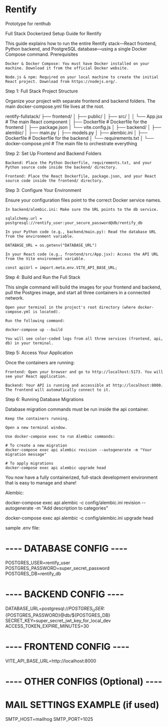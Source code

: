 # Rentify
Prototype for renthub

Full Stack Dockerized Setup Guide for Rentify

This guide explains how to run the entire Rentify stack—React frontend, Python backend, and PostgreSQL database—using a single Docker Compose command.
Prerequisites

    Docker & Docker Compose: You must have Docker installed on your machine. Download it from the official Docker website.

    Node.js & npm: Required on your local machine to create the initial React project. Download from https://nodejs.org/.

Step 1: Full Stack Project Structure

Organize your project with separate frontend and backend folders. The main docker-compose.yml file lives at the root.

rentify-fullstack/
├── frontend/
│   ├── public/
│   ├── src/
│   │   └── App.jsx         # The main React component
│   ├── Dockerfile          # Dockerfile for the frontend
│   ├── package.json
│   └── vite.config.js
│
├── backend/
│   ├── alembic/
│   ├── main.py
│   ├── models.py
│   ├── alembic.ini
│   ├── Dockerfile          # Dockerfile for the backend
│   └── requirements.txt
│
└── docker-compose.yml      # The main file to orchestrate everything

Step 2: Set Up Frontend and Backend Folders

    Backend: Place the Python Dockerfile, requirements.txt, and your Python source code inside the backend/ directory.

    Frontend: Place the React Dockerfile, package.json, and your React source code inside the frontend/ directory.

Step 3: Configure Your Environment

Ensure your configuration files point to the correct Docker service names.

    In backend/alembic.ini: Make sure the URL points to the db service.

    sqlalchemy.url = postgresql://rentify_user:your_secure_password@db/rentify_db

    In your Python code (e.g., backend/main.py): Read the database URL from the environment variable.

    DATABASE_URL = os.getenv("DATABASE_URL")

    In your React code (e.g., frontend/src/App.jsx): Access the API URL from the Vite environment variable.

    const apiUrl = import.meta.env.VITE_API_BASE_URL;

Step 4: Build and Run the Full Stack

This single command will build the images for your frontend and backend, pull the Postgres image, and start all three containers in a connected network.

    Open your terminal in the project's root directory (where docker-compose.yml is located).

    Run the following command:

    docker-compose up --build

    You will see color-coded logs from all three services (frontend, api, db) in your terminal.

Step 5: Access Your Application

Once the containers are running:

    Frontend: Open your browser and go to http://localhost:5173. You will see your React application.

    Backend: Your API is running and accessible at http://localhost:8000. The frontend will automatically connect to it.

Step 6: Running Database Migrations

Database migration commands must be run inside the api container.

    Keep the containers running.

    Open a new terminal window.

    Use docker-compose exec to run Alembic commands:

    # To create a new migration
    docker-compose exec api alembic revision --autogenerate -m "Your migration message"

    # To apply migrations
    docker-compose exec api alembic upgrade head

You now have a fully containerized, full-stack development environment that is easy to manage and share!



Alembic:

docker-compose exec api alembic -c config/alembic.ini revision --autogenerate -m "Add description to categories"

docker-compose exec api alembic -c config/alembic.ini upgrade head

sample .env file:

# ---- DATABASE CONFIG ----
POSTGRES_USER=rentify_user
POSTGRES_PASSWORD=super_secret_password
POSTGRES_DB=rentify_db

# ---- BACKEND CONFIG ----
DATABASE_URL=postgresql://${POSTGRES_USER}:${POSTGRES_PASSWORD}@db/${POSTGRES_DB}
SECRET_KEY=super_secret_jwt_key_for_local_dev
ACCESS_TOKEN_EXPIRE_MINUTES=30

# ---- FRONTEND CONFIG ----
VITE_API_BASE_URL=http://localhost:8000

# ---- OTHER CONFIGS (Optional) ----
# MAIL SETTINGS EXAMPLE (if used)
SMTP_HOST=mailhog
SMTP_PORT=1025

